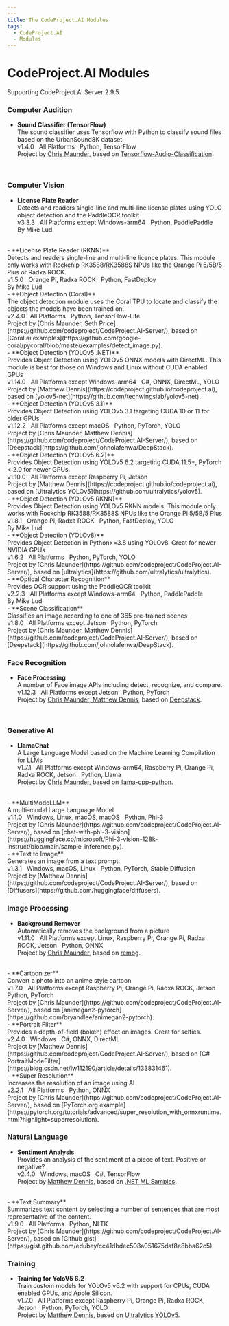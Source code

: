 ```yaml
---
---
title: The CodeProject.AI Modules
tags:
  - CodeProject.AI
  - Modules
---
```


# CodeProject.AI Modules

Supporting CodeProject.AI Server 2.9.5.


### Computer Audition

 - **Sound Classifier (TensorFlow)**<br>
   The sound classifier uses Tensorflow with Python to classify sound files based on the UrbanSound8K dataset.<br>
   v1.4.0 &nbsp; All Platforms &nbsp; Python, TensorFlow<br>
   Project by [Chris Maunder](https://github.com/codeproject/CodeProject.AI-Server/), based on [Tensorflow-Audio-Classification](https://github.com/luuil/Tensorflow-Audio-Classification).
<br>


### Computer Vision

 - **License Plate Reader**<br>
   Detects and readers single-line and multi-line license plates using YOLO object detection and the PaddleOCR toolkit<br>
   v3.3.3 &nbsp; All Platforms except Windows-arm64 &nbsp; Python, PaddlePaddle<br>
   By Mike Lud
<br>
 - **License Plate Reader (RKNN)**<br>
   Detects and readers single-line and multi-line licence plates. This module only works with Rockchip RK3588/RK3588S NPUs like the Orange Pi 5/5B/5 Plus or Radxa ROCK.<br>
   v1.5.0 &nbsp; Orange Pi,  Radxa ROCK &nbsp; Python, FastDeploy<br>
   By Mike Lud
<br>
 - **Object Detection (Coral)**<br>
   The object detection module uses the Coral TPU to locate and classify the objects the models have been trained on.<br>
   v2.4.0 &nbsp; All Platforms &nbsp; Python, TensorFlow-Lite<br>
   Project by [Chris Maunder, Seth Price](https://github.com/codeproject/CodeProject.AI-Server/), based on [Coral.ai examples](https://github.com/google-coral/pycoral/blob/master/examples/detect_image.py).
<br>
 - **Object Detection (YOLOv5 .NET)**<br>
   Provides Object Detection using YOLOv5 ONNX models with DirectML. This module is best for those on Windows and Linux without CUDA enabled GPUs<br>
   v1.14.0 &nbsp; All Platforms except Windows-arm64 &nbsp; C#, ONNX, DirectML, YOLO<br>
   Project by [Matthew Dennis](https://codeproject.github.io/codeproject.ai), based on [yolov5-net](https://github.com/techwingslab/yolov5-net).
<br>
 - **Object Detection (YOLOv5 3.1)**<br>
   Provides Object Detection using YOLOv5 3.1 targeting CUDA 10 or 11 for older GPUs.<br>
   v1.12.2 &nbsp; All Platforms except macOS &nbsp; Python, PyTorch, YOLO<br>
   Project by [Chris Maunder, Matthew Dennis](https://github.com/codeproject/CodeProject.AI-Server/), based on [Deepstack](https://github.com/johnolafenwa/DeepStack).
<br>
 - **Object Detection (YOLOv5 6.2)**<br>
   Provides Object Detection using YOLOv5 6.2 targeting CUDA 11.5+, PyTorch < 2.0 for newer GPUs.<br>
   v1.10.0 &nbsp; All Platforms except Raspberry Pi,  Jetson &nbsp; <br>
   Project by [Matthew Dennis](https://codeproject.github.io/codeproject.ai), based on [Ultralytics YOLOv5](https://github.com/ultralytics/yolov5).
<br>
 - **Object Detection (YOLOv5 RKNN)**<br>
   Provides Object Detection using YOLOv5 RKNN models. This module only works with Rockchip RK3588/RK3588S NPUs like the Orange Pi 5/5B/5 Plus<br>
   v1.8.1 &nbsp; Orange Pi,  Radxa ROCK &nbsp; Python, FastDeploy, YOLO<br>
   By Mike Lud
<br>
 - **Object Detection (YOLOv8)**<br>
   Provides Object Detection in Python>=3.8 using YOLOv8. Great for newer NVIDIA GPUs<br>
   v1.6.2 &nbsp; All Platforms &nbsp; Python, PyTorch, YOLO<br>
   Project by [Chris Maunder](https://github.com/codeproject/CodeProject.AI-Server/), based on [ultralytics](https://github.com/ultralytics/ultralytics).
<br>
 - **Optical Character Recognition**<br>
   Provides OCR support using the PaddleOCR toolkit<br>
   v2.2.3 &nbsp; All Platforms except Windows-arm64 &nbsp; Python, PaddlePaddle<br>
   By Mike Lud
<br>
 - **Scene Classification**<br>
   Classifies an image according to one of 365 pre-trained scenes<br>
   v1.8.0 &nbsp; All Platforms except Jetson &nbsp; Python, PyTorch<br>
   Project by [Chris Maunder, Matthew Dennis](https://github.com/codeproject/CodeProject.AI-Server/), based on [Deepstack](https://github.com/johnolafenwa/DeepStack).
<br>


### Face Recognition

 - **Face Processing**<br>
   A number of Face image APIs including detect, recognize, and compare.<br>
   v1.12.3 &nbsp; All Platforms except Jetson &nbsp; Python, PyTorch<br>
   Project by [Chris Maunder, Matthew Dennis](https://github.com/codeproject/CodeProject.AI-Server/), based on [Deepstack](https://github.com/johnolafenwa/DeepStack).
<br>


### Generative AI

 - **LlamaChat**<br>
   A Large Language Model based on the Machine Learning Compilation for LLMs<br>
   v1.7.1 &nbsp; All Platforms except Windows-arm64,  Raspberry Pi,  Orange Pi,  Radxa ROCK,  Jetson &nbsp; Python, Llama<br>
   Project by [Chris Maunder](https://github.com/codeproject/CodeProject.AI-Server/), based on [llama-cpp-python](https://github.com/abetlen/llama-cpp-python).
<br>
 - **MultiModeLLM**<br>
   A multi-modal Large Language Model<br>
   v1.1.0 &nbsp; Windows,  Linux,  macOS,  macOS &nbsp; Python, Phi-3<br>
   Project by [Chris Maunder](https://github.com/codeproject/CodeProject.AI-Server/), based on [chat-with-phi-3-vision](https://huggingface.co/microsoft/Phi-3-vision-128k-instruct/blob/main/sample_inference.py).
<br>
 - **Text to Image**<br>
   Generates an image from a text prompt.<br>
   v1.3.1 &nbsp; Windows,  macOS,  Linux &nbsp; Python, PyTorch, Stable Diffusion<br>
   Project by [Matthew Dennis](https://github.com/codeproject/CodeProject.AI-Server/), based on [Diffusers](https://github.com/huggingface/diffusers).
<br>


### Image Processing

 - **Background Remover**<br>
   Automatically removes the background from a picture<br>
   v1.11.0 &nbsp; All Platforms except Linux,  Raspberry Pi,  Orange Pi,  Radxa ROCK,  Jetson &nbsp; Python, ONNX<br>
   Project by [Chris Maunder](https://github.com/codeproject/CodeProject.AI-Server/), based on [rembg](https://github.com/danielgatis/rembg).
<br>
 - **Cartoonizer**<br>
   Convert a photo into an anime style cartoon<br>
   v1.7.0 &nbsp; All Platforms except Raspberry Pi,  Orange Pi,  Radxa ROCK,  Jetson &nbsp; Python, PyTorch<br>
   Project by [Chris Maunder](https://github.com/codeproject/CodeProject.AI-Server/), based on [animegan2-pytorch](https://github.com/bryandlee/animegan2-pytorch).
<br>
 - **Portrait Filter**<br>
   Provides a depth-of-field (bokeh) effect on images. Great for selfies.<br>
   v2.4.0 &nbsp; Windows &nbsp; C#, ONNX, DirectML<br>
   Project by [Matthew Dennis](https://github.com/codeproject/CodeProject.AI-Server/), based on [C# PortraitModeFilter](https://blog.csdn.net/lw112190/article/details/133831461).
<br>
 - **Super Resolution**<br>
   Increases the resolution of an image using AI<br>
   v2.2.1 &nbsp; All Platforms &nbsp; Python, ONNX<br>
   Project by [Chris Maunder](https://github.com/codeproject/CodeProject.AI-Server/), based on [PyTorch.org example](https://pytorch.org/tutorials/advanced/super_resolution_with_onnxruntime.html?highlight=superresolution).
<br>


### Natural Language

 - **Sentiment Analysis**<br>
   Provides an analysis of the sentiment of a piece of text. Positive or negative?<br>
   v2.4.0 &nbsp; Windows,  macOS &nbsp; C#, TensorFlow<br>
   Project by [Matthew Dennis](https://github.com/codeproject/CodeProject.AI-Server/), based on [.NET ML Samples](https://github.com/dotnet/samples/tree/main/machine-learning/tutorials/TextClassificationTF).
<br>
 - **Text Summary**<br>
   Summarizes text content by selecting a number of sentences that are most representative of the content.<br>
   v1.9.0 &nbsp; All Platforms &nbsp; Python, NLTK<br>
   Project by [Chris Maunder](https://github.com/codeproject/CodeProject.AI-Server/), based on [Github gist](https://gist.github.com/edubey/cc41dbdec508a051675daf8e8bba62c5).
<br>


### Training

 - **Training for YoloV5 6.2**<br>
   Train custom models for YOLOv5 v6.2 with support for CPUs, CUDA enabled GPUs, and Apple Silicon.<br>
   v1.7.0 &nbsp; All Platforms except Raspberry Pi,  Orange Pi,  Radxa ROCK,  Jetson &nbsp; Python, PyTorch, YOLO<br>
   Project by [Matthew Dennis](https://github.com/codeproject/CodeProject.AI-Server/), based on [Ultralytics YOLOv5](https://github.com/ultralytics/yolov5).
<br>
